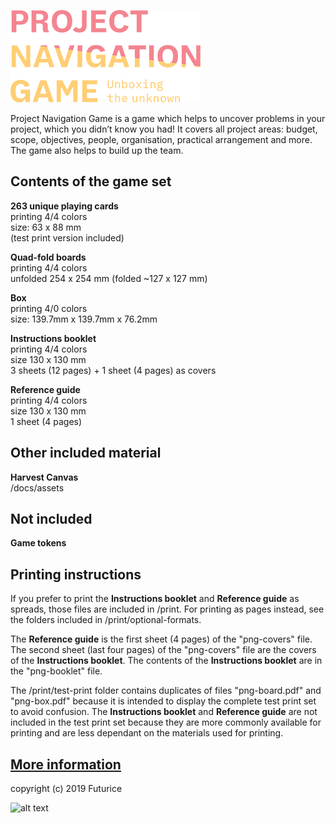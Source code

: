 ![alt text](png-logo.png "# Project Navigation game")

Project Navigation Game is a game which helps to uncover problems in your project, which you didn’t know you had! It covers all project areas: budget, scope, objectives, people, organisation, practical arrangement and more. The game also helps to build up the team.

## Contents of the game set

**263 unique playing cards**<br/>
printing 4/4 colors<br/>
size: 63 x 88 mm<br/>
(test print version included)

**Quad-fold boards**<br/>
printing 4/4 colors<br/>
unfolded 254 x 254 mm (folded ~127 x 127 mm)

**Box**<br/>
printing 4/0 colors<br/>
size: 139.7mm x 139.7mm x 76.2mm

**Instructions booklet**<br/>
printing 4/4 colors<br/>
size 130 x 130 mm<br/>
3 sheets (12 pages) + 1 sheet (4 pages) as covers

**Reference guide**<br/>
printing 4/4 colors<br/>
size 130 x 130 mm<br/>
1 sheet (4 pages)

## Other included material

**Harvest Canvas**<br/>
/docs/assets

## Not included

**Game tokens**

## Printing instructions

If you prefer to print the **Instructions booklet** and **Reference guide** as spreads, those files are included in /print. For printing as pages instead, see the folders included in /print/optional-formats.

The **Reference guide** is the first sheet (4 pages) of the "png-covers" file. The second sheet (last four pages) of the "png-covers" file are the covers of the **Instructions booklet**. The contents of the **Instructions booklet** are in the "png-booklet" file.

The /print/test-print folder contains duplicates of files "png-board.pdf" and "png-box.pdf" because it is intended to display the complete test print set to avoid confusion. The **Instructions booklet** and **Reference guide** are not included in the test print set because they are more commonly available for printing and are less dependant on the materials used for printing.

## [More information](https://projectnavigationgame.futurice.com)

copyright (c) 2019 Futurice

![alt text](https://i.creativecommons.org/l/by-sa/4.0/88x31.png "Creative Commons Attribution-ShareAlike 4.0 International License")

